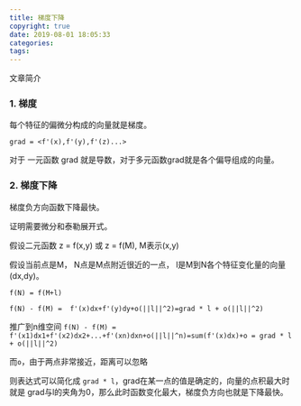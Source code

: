```yaml
---
title: 梯度下降
copyright: true
date: 2019-08-01 18:05:33
categories:
tags:
---
```

文章简介

<!-- more -->

### **1. 梯度**

每个特征的偏微分构成的向量就是梯度。
```
grad = <f'(x),f'(y),f'(z)...>
```
对于 一元函数 grad 就是导数，对于多元函数grad就是各个偏导组成的向量。

### **2. 梯度下降**

梯度负方向函数下降最快。

证明需要微分和泰勒展开式。

假设二元函数 z = f(x,y) 或 z = f(M), M表示(x,y)

假设当前点是M， N点是M点附近很近的一点， l是M到N各个特征变化量的向量(dx,dy)。

`f(N) = f(M+l)`

`f(N) - f(M) =  f'(x)dx+f'(y)dy+o(||l||^2)=grad * l + o(||l||^2)`

推广到n维空间
`f(N) - f(M) =  f'(x1)dx1+f'(x2)dx2+...+f'(xn)dxn+o(||l||^n)=sum(f'(x)dx)+o = grad * l + o(||l||^2)`

而`o`，由于两点非常接近，距离可以忽略

则表达式可以简化成 `grad * l`，grad在某一点的值是确定的，向量的点积最大时就是 grad与l的夹角为0，那么此时函数变化最大，梯度负方向也就是下降最快。

